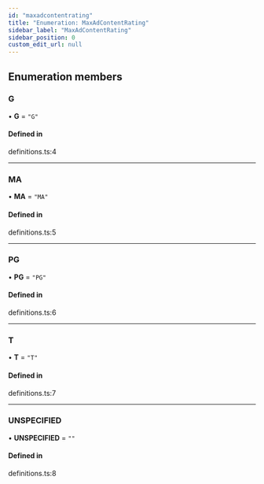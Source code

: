 ```yaml
---
id: "maxadcontentrating"
title: "Enumeration: MaxAdContentRating"
sidebar_label: "MaxAdContentRating"
sidebar_position: 0
custom_edit_url: null
---
```


## Enumeration members

### G

• **G** = `"G"`

#### Defined in

definitions.ts:4

___

### MA

• **MA** = `"MA"`

#### Defined in

definitions.ts:5

___

### PG

• **PG** = `"PG"`

#### Defined in

definitions.ts:6

___

### T

• **T** = `"T"`

#### Defined in

definitions.ts:7

___

### UNSPECIFIED

• **UNSPECIFIED** = `""`

#### Defined in

definitions.ts:8
